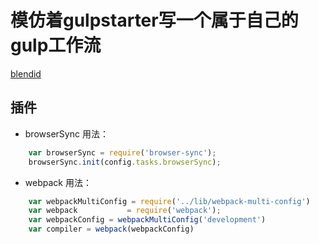 # 模仿着gulpstarter写一个属于自己的gulp工作流
[blendid](https://github.com/beierweiwei/blendid)
## 插件
- browserSync
用法：
```javascript
    var browserSync = require('browser-sync');
    browserSync.init(config.tasks.browserSync);
```

- webpack
用法：
```javascript
    var webpackMultiConfig = require('../lib/webpack-multi-config')
    var webpack           = require('webpack');
    var webpackConfig = webpackMultiConfig('development')
    var compiler = webpack(webpackConfig)
```

